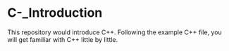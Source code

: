 # C-_Introduction
This repository would introduce C++. Following the example C++ file, you will get familiar with C++ little by little.

